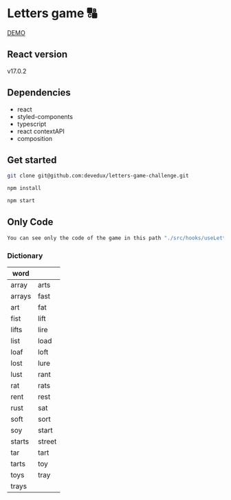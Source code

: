 # Letters game 🔠

[DEMO](https://letters-game-devedux.netlify.app/)

## React version

v17.0.2

## Dependencies

- react
- styled-components
- typescript
- react contextAPI
- composition

## Get started

```bash
git clone git@github.com:devedux/letters-game-challenge.git
```

```bash
npm install
```

```bash
npm start
```

## Only Code

```bash
You can see only the code of the game in this path "./src/hooks/useLettersGame.ts"
```

### Dictionary

| word   |        |
| ------ | ------ |
| array  | arts   |
| arrays | fast   |
| art    | fat    |
| fist   | lift   |
| lifts  | lire   |
| list   | load   |
| loaf   | loft   |
| lost   | lure   |
| lust   | rant   |
| rat    | rats   |
| rent   | rest   |
| rust   | sat    |
| soft   | sort   |
| soy    | start  |
| starts | street |
| tar    | tart   |
| tarts  | toy    |
| toys   | tray   |
| trays  |        |
